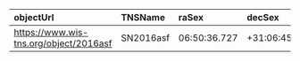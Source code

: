 | objectUrl                               | TNSName    | raSex         | decSex        | specType  | transRedshift  | hostName      | hostRedshift  | reportingSurvey  | discSurvey  | discoveryName  | discMag  | discMagFilter  | discDate                 | raDeg       | decDeg   | separationArcsec  | separationNorthArcsec  | separationEastArcsec  | TNSId    |
|:----------------------------------------|:-----------|:--------------|:--------------|:----------|:---------------|:--------------|:--------------|:-----------------|:------------|:---------------|:---------|:---------------|:-------------------------|:------------|:---------|:------------------|:-----------------------|:----------------------|:---------|
| https://www.wis-tns.org/object/2016asf  | SN2016asf  | 06:50:36.727  | +31:06:45.36  | SN Ia     | 0.021          | KUG 0647+311  |               | ASAS-SN          | ASAS-SN     | ASASSN-16cs    | 17.1     | V-Johnson      | 2016-03-06 08:09:36.000  | 102.653029  | 31.1126  | 0.67              | 0.65                   | -0.17                 | 2016asf  |